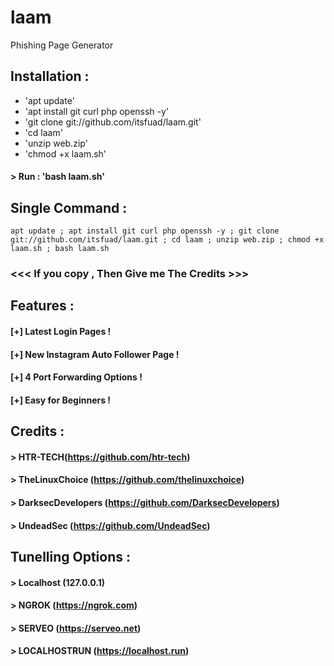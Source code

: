 # laam
Phishing Page Generator



## Installation :

* 'apt update'
* 'apt install git curl php openssh -y'
* 'git clone git://github.com/itsfuad/laam.git'
* 'cd laam'
* 'unzip web.zip'
* 'chmod +x laam.sh'
#### > Run : 'bash laam.sh'

## Single Command :
```
apt update ; apt install git curl php openssh -y ; git clone git://github.com/itsfuad/laam.git ; cd laam ; unzip web.zip ; chmod +x laam.sh ; bash laam.sh
```


### <<< If you copy , Then Give me The Credits >>>

## Features :
#### [+] Latest Login Pages !
#### [+] New Instagram Auto Follower Page !
#### [+] 4 Port Forwarding Options !
#### [+] Easy for Beginners !

## Credits :
#### > HTR-TECH(https://github.com/htr-tech)
#### > TheLinuxChoice (https://github.com/thelinuxchoice)
#### > DarksecDevelopers (https://github.com/DarksecDevelopers)
#### > UndeadSec (https://github.com/UndeadSec)

## Tunelling Options :
#### > Localhost (127.0.0.1)
#### > NGROK (https://ngrok.com)
#### > SERVEO (https://serveo.net)
#### > LOCALHOSTRUN (https://localhost.run)

